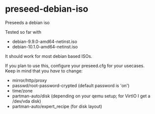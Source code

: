 # preseed-debian-iso
Preseeds a debian iso

Tested so far with 

* debian-9.9.0-amd64-netinst.iso
* debian-10.1.0-amd64-netinst.iso

It should work for most debian based ISOs.


If you plan to use this, configure your preseed.cfg for your usecases.  
Keep in mind that you *have* to change:

* mirror/http/proxy
* passwd/root-password-crypted (default password is 'on')
* time/zone
* partman-auto/disk (depending on your qemu setup; for VirtIO I get a /dev/vda
  disk)
* partman-auto/expert\_recipe (for disk layout)
